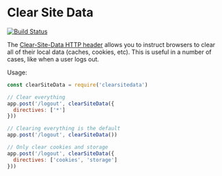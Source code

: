 Clear Site Data
===============
[![Build Status](https://travis-ci.org/helmetjs/clearsitedata.svg?branch=master)](https://travis-ci.org/helmetjs/clearsitedata)

The [Clear-Site-Data HTTP header](https://w3c.github.io/webappsec-clear-site-data/) allows you to instruct browsers to clear all of their local data (caches, cookies, etc). This is useful in a number of cases, like when a user logs out.

Usage:

```javascript
const clearSiteData = require('clearsitedata')

// Clear everything
app.post('/logout', clearSiteData({
  directives: ['*']
}))

// Clearing everything is the default
app.post('/logout', clearSiteData())

// Only clear cookies and storage
app.post('/logout', clearSiteData({
  directives: ['cookies', 'storage']
}))
```
